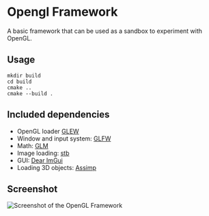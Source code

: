 # Opengl Framework
A basic framework that can be used as a sandbox to experiment with OpenGL.

## Usage
```
mkdir build
cd build
cmake ..
cmake --build .
```

## Included dependencies
- OpenGL loader [GLEW](http://glew.sourceforge.net/)
- Window and input system: [GLFW](https://www.glfw.org/)
- Math: [GLM](https://github.com/g-truc/glm)
- Image loading: [stb](https://github.com/nothings/stb)
- GUI: [Dear ImGui](https://github.com/ocornut/imgui)
- Loading 3D objects: [Assimp](https://github.com/assimp/assimp/)

## Screenshot
![Screenshot of the OpenGL Framework](https://i.imgur.com/ewOL989.png)